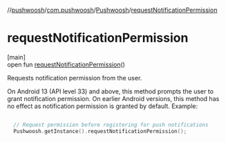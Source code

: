 //[pushwoosh](../../../index.md)/[com.pushwoosh](../index.md)/[Pushwoosh](index.md)/[requestNotificationPermission](request-notification-permission.md)

# requestNotificationPermission

[main]\
open fun [requestNotificationPermission](request-notification-permission.md)()

Requests notification permission from the user. 

 On Android 13 (API level 33) and above, this method prompts the user to grant notification permission. On earlier Android versions, this method has no effect as notification permission is granted by default.  Example: 

```kotlin

  // Request permission before registering for push notifications
  Pushwoosh.getInstance().requestNotificationPermission();

```
